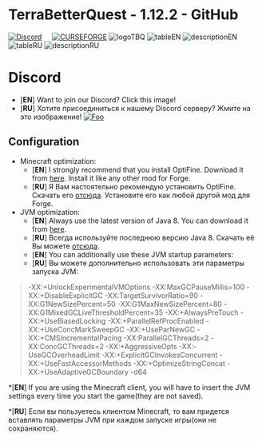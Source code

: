 # TerraBetterQuest - 1.12.2 - GitHub
<a title="Join us on Discord!" href="https://discord.gg/QHjPUWYpmx"><img src="https://img.shields.io/discord/765134424115118102?color=blue&label=discord&logo=discord&style=for-the-badge" alt="Discord"/></a>⠀⠀<a title="Check out my projects" href="https://www.curseforge.com/members/iiabbadonii/projects"><img src="https://img.shields.io/badge/My-projects-orange?style=for-the-badge&logo=curseforge" alt="СURSEFORGE"/></a>
![logoTBQ](https://user-images.githubusercontent.com/42169608/172661993-4b604acb-5200-4f9b-ba3f-2e268e7fc6b4.png)
![tableEN](https://user-images.githubusercontent.com/42169608/172662015-8dbadd86-3dd6-40e7-b6d3-6b9eda6f7990.png)
![descriptionEN](https://user-images.githubusercontent.com/42169608/172662030-b2793292-fc6d-4f13-8a35-75ff67a64a2c.png)
![tableRU](https://user-images.githubusercontent.com/42169608/172662048-2a54fb17-7421-4a36-b964-aa049a3b5478.png)
![descriptionRU](https://user-images.githubusercontent.com/42169608/172662071-971dcc3a-5be3-41fd-a121-66420d1e1efc.png)

# Discord
 * [**EN**] Want to join our Discord? Click this image!
 * [**RU**] Хотите присоединиться к нашему Discord серверу? Жмите на это изображение!
[![Foo](https://i.imgur.com/I2zOVwy.png)](https://discord.gg/QHjPUWYpmx)

## Configuration
* Minecraft optimization:
    * [**EN**] I strongly recommend that you install OptiFine. Download it from [here](https://optifine.net/adloadx?f=preview_OptiFine_1.12.2_HD_U_G6_pre1.jar). Install it like any other mod for Forge.
    * [**RU**] Я Вам настоятельно рекомендую установить OptiFine. Скачать его [отсюда](https://optifine.net/adloadx?f=preview_OptiFine_1.12.2_HD_U_G6_pre1.jar). Установите его как любой другой мод для Forge.
* JVM optimization:
    * [**EN**] Always use the latest version of Java 8. You can download it from [here](https://www.java.com/en/download/manual.jsp).
    * [**RU**] Всегда используйте последнюю версию Java 8. Скачать её Вы можете [отсюда](https://www.java.com/en/download/manual.jsp).
    * [**EN**] You can additionally use these JVM startup parameters: 
    * [**RU**] Вы можете дополнительно использовать эти параметры запуска JVM: 
> -XX:+UnlockExperimentalVMOptions -XX:MaxGCPauseMillis=100 -XX:+DisableExplicitGC -XX:TargetSurvivorRatio=90 -XX:G1NewSizePercent=50 -XX:G1MaxNewSizePercent=80 -XX:G1MixedGCLiveThresholdPercent=35 -XX:+AlwaysPreTouch -XX:+UseBiasedLocking -XX:+ParallelRefProcEnabled -XX:+UseConcMarkSweepGC -XX:+UseParNewGC -XX:+CMSIncrementalPacing -XX:ParallelGCThreads=2 -XX:ConcGCThreads=2 -XX:+AggressiveOpts -XX:-UseGCOverheadLimit -XX:+ExplicitGCInvokesConcurrent -XX:+UseFastAccessorMethods -XX:+OptimizeStringConcat -XX:+UseAdaptiveGCBoundary -d64
> 
*[**EN**] If you are using the Minecraft client, you will have to insert the JVM settings every time you start the game(they are not saved).

*[**RU**] Если вы пользуетесь клиентом Minecraft, то вам придется вставлять параметры JVM при каждом запуске игры(они не сохраняются).
